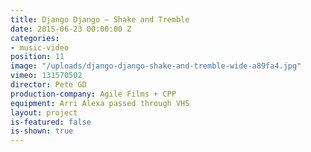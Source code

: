 ```yaml
---
title: Django Django — Shake and Tremble
date: 2015-06-23 00:00:00 Z
categories:
- music-video
position: 11
image: "/uploads/django-django-shake-and-tremble-wide-a89fa4.jpg"
vimeo: 131570502
director: Pete GD
production-company: Agile Films + CPP
equipment: Arri Alexa passed through VHS
layout: project
is-featured: false
is-shown: true
---
```


